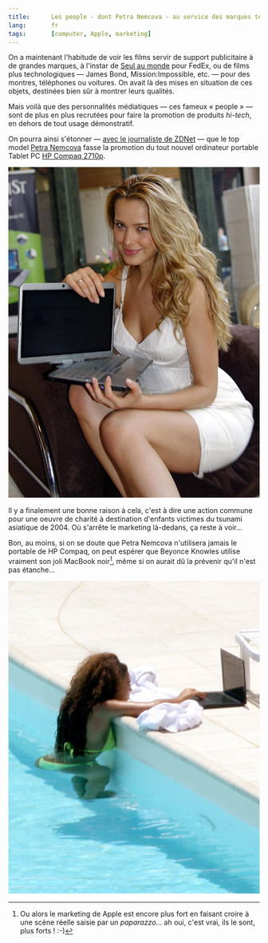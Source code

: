 ```yaml
---
title:      Les people - dont Petra Nemcova - au service des marques technologiques
lang:       fr
tags:       [computer, Apple, marketing]
---
```


On a maintenant l'habitude de voir les films servir de support publicitaire à de grandes marques, à l'instar de [Seul au monde](/2001/02/seul-au-monde-cast-away.html) pour FedEx, ou de films plus technologiques — James Bond, Mission:Impossible, etc. — pour des montres, téléphones ou voitures. On avait là des mises en situation de ces objets, destinées bien sûr à montrer leurs qualités.

Mais voilà que des personnalités médiatiques — ces fameux « people » — sont de plus en plus recrutées pour faire la promotion de produits *hi-tech*, en dehors de tout usage démonstratif.

On pourra ainsi s'étonner — [avec le journaliste de ZDNet](http://community.zdnet.co.uk/blog/0,1000000567,10005368o-2000331760b,00.htm) — que le top model [Petra Nemcova](http://www.petranemcova.org/) fasse la promotion du tout nouvel ordinateur portable Tablet PC [HP Compaq 2710p](http://www.tabletpccorner.net/content/view/2811/27/).

![](petra-nemcova-portable.jpg "Petra Nemcova « vend » le nouveau portable de HP")

Il y a finalement une bonne raison à cela, c'est à dire une action commune pour une oeuvre de charité à destination d'enfants victimes du tsunami asiatique de 2004. Où s'arrête le marketing là-dedans, ça reste à voir…

Bon, au moins, si on se doute que Petra Nemcova n'utilisera jamais le portable de HP Compaq, on peut espérer que Beyonce Knowles utilise vraiment son joli MacBook noir[^1], même si on aurait dû la prévenir qu'il n'est pas étanche…

![](beyonce-knowles-macbook.jpg "Beyonce utilise son MacBook noir même à la piscine. Pas très glamour comme photo, il faut l'avouer…")

[^1]: Ou alors le marketing de Apple est encore plus fort en faisant croire à une scène réelle saisie par un *paparazzo*… ah oui, c'est vrai, ils le sont, plus forts ! :-)
